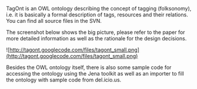 TagOnt is an OWL ontology describing the concept of tagging (folksonomy), i.e. it is basically a formal description of tags, resources and their relations. You can find all source files in the SVN.

The screenshot below shows the big picture, please refer to the paper for more detailed information as well as the rationale for the design decisions.

![http://tagont.googlecode.com/files/tagont_small.png](http://tagont.googlecode.com/files/tagont_small.png)

Besides the OWL ontology itself, there is also some sample code for accessing the ontology using the Jena toolkit as well as an importer to fill the ontology with sample code from del.icio.us.